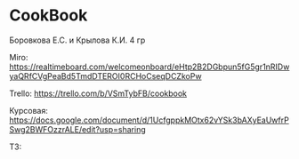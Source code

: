 # CookBook

Боровкова Е.С. и Крылова К.И. 
4 гр

Miro: https://realtimeboard.com/welcomeonboard/eHtp2B2DGbpun5fG5gr1nRIDwyaQRfCVgPeaBd5TmdDTEROI0RCHoCseqDCZkoPw

Trello: https://trello.com/b/VSmTybFB/cookbook

Курсовая: https://docs.google.com/document/d/1UcfgppkMOtx62vYSk3bAXyEaUwfrPSwg2BWFOzzrALE/edit?usp=sharing

ТЗ:
